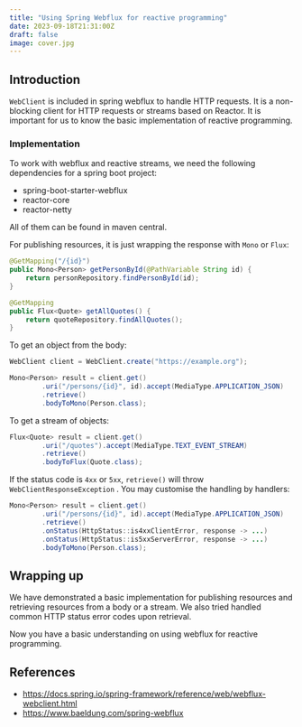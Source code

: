 ```yaml
---
title: "Using Spring Webflux for reactive programming"
date: 2023-09-18T21:31:00Z
draft: false
image: cover.jpg
---
```


## Introduction

`WebClient` is included in spring webflux to handle HTTP requests. It is a non-blocking client for HTTP requests or streams based on Reactor. It is important for us to know the basic implementation of reactive programming.

### Implementation

To work with webflux and reactive streams, we need the following dependencies for a spring boot project:

- spring-boot-starter-webflux
- reactor-core
- reactor-netty

All of them can be found in maven central.

For publishing resources, it is just wrapping the response with `Mono` or `Flux`:

```java
@GetMapping("/{id}")
public Mono<Person> getPersonById(@PathVariable String id) {
    return personRepository.findPersonById(id);
}

@GetMapping
public Flux<Quote> getAllQuotes() {
    return quoteRepository.findAllQuotes();
}
```


To get an object from the body:

```java
WebClient client = WebClient.create("https://example.org");

Mono<Person> result = client.get()
		.uri("/persons/{id}", id).accept(MediaType.APPLICATION_JSON)
		.retrieve()
		.bodyToMono(Person.class);
```

To get a stream of objects:

```java
Flux<Quote> result = client.get()
		.uri("/quotes").accept(MediaType.TEXT_EVENT_STREAM)
		.retrieve()
		.bodyToFlux(Quote.class);
```

If the status code is `4xx` or `5xx`, `retrieve()` will throw `WebClientResponseException` . You may customise the handling by handlers:

```java
Mono<Person> result = client.get()
		.uri("/persons/{id}", id).accept(MediaType.APPLICATION_JSON)
		.retrieve()
		.onStatus(HttpStatus::is4xxClientError, response -> ...)
		.onStatus(HttpStatus::is5xxServerError, response -> ...)
		.bodyToMono(Person.class);
```

## Wrapping up
We have demonstrated a basic implementation for publishing resources and retrieving resources from a body or a stream. We also tried handled common HTTP status error codes upon retrieval. 

Now you have a basic understanding on using webflux for reactive programming.

## References

- https://docs.spring.io/spring-framework/reference/web/webflux-webclient.html
- https://www.baeldung.com/spring-webflux